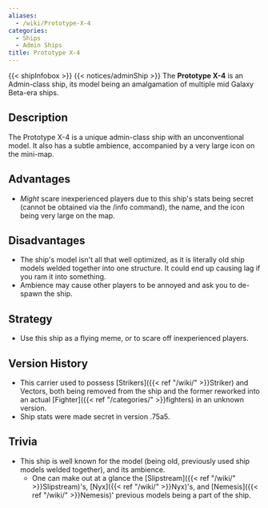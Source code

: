 ```yaml
---
aliases:
  - /wiki/Prototype-X-4
categories:
  - Ships
  - Admin Ships
title: Prototype X-4
---
```


{{< shipInfobox >}} {{< notices/adminShip >}} The **Prototype X-4** is an Admin-class ship, its model being an amalgamation of multiple mid Galaxy Beta-era ships.

## Description

The Prototype X-4 is a unique admin-class ship with an unconventional model. It also has a subtle ambience, accompanied by a very large icon on the mini-map.

## Advantages

- _Might_ scare inexperienced players due to this ship's stats being secret (cannot be obtained via the /info command), the name, and the icon being very large on the map.

## Disadvantages

- The ship's model isn't all that well optimized, as it is literally old ship models welded together into one structure. It could end up causing lag if you ram it into something.
- Ambience may cause other players to be annoyed and ask you to de-spawn the ship.

## Strategy

- Use this ship as a flying meme, or to scare off inexperienced players.

## Version History

- This carrier used to possess [Strikers]({{< ref "/wiki/" >}}Striker) and Vectors, both being removed from the ship and the former reworked into an actual [Fighter]({{< ref "/categories/" >}}fighters) in an unknown version.
- Ship stats were made secret in version .75a5.

## Trivia

- This ship is well known for the model (being old, previously used ship models welded together), and its ambience.
  - One can make out at a glance the [Slipstream]({{< ref "/wiki/" >}}Slipstream)'s, [Nyx]({{< ref "/wiki/" >}}Nyx)'s, and [Nemesis]({{< ref "/wiki/" >}}Nemesis)' previous models being a part of the ship.
